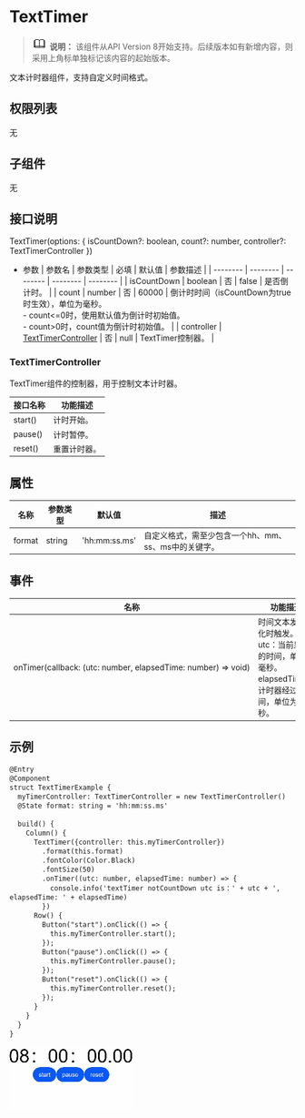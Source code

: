 # TextTimer

> ![icon-note.gif](public_sys-resources/icon-note.gif) **说明：**
> 该组件从API Version 8开始支持。后续版本如有新增内容，则采用上角标单独标记该内容的起始版本。


文本计时器组件，支持自定义时间格式。


## 权限列表

无


## 子组件

无


## 接口说明

TextTimer(options: { isCountDown?: boolean, count?: number, controller?: TextTimerController })

- 参数
  | 参数名 | 参数类型 | 必填 | 默认值 | 参数描述 | 
  | -------- | -------- | -------- | -------- | -------- |
  | isCountDown | boolean | 否 | false | 是否倒计时。 | 
  | count | number | 否 | 60000 | 倒计时时间（isCountDown为true时生效），单位为毫秒。<br/>-&nbsp;count&lt;=0时，使用默认值为倒计时初始值。<br/>-&nbsp;count&gt;0时，count值为倒计时初始值。 | 
  | controller | [TextTimerController](#texttimercontroller) | 否 | null | TextTimer控制器。 | 


### TextTimerController

TextTimer组件的控制器，用于控制文本计时器。

| 接口名称 | 功能描述 | 
| -------- | -------- |
| start() | 计时开始。 | 
| pause() | 计时暂停。 | 
| reset() | 重置计时器。 | 


## 属性

| 名称 | 参数类型 | 默认值 | 描述 | 
| -------- | -------- | -------- | -------- |
| format | string | 'hh:mm:ss.ms' | 自定义格式，需至少包含一个hh、mm、ss、ms中的关键字。 | 


## 事件

| 名称 | 功能描述 | 
| -------- | -------- |
| onTimer(callback:&nbsp;(utc:&nbsp;number,&nbsp;elapsedTime:&nbsp;number)&nbsp;=&gt;&nbsp;void) | 时间文本发生变化时触发。<br/>utc：当前显示的时间，单位为毫秒。<br/>elapsedTime：计时器经过的时间，单位为毫秒。 | 


## 示例

```
@Entry
@Component
struct TextTimerExample {
  myTimerController: TextTimerController = new TextTimerController()
  @State format: string = 'hh:mm:ss.ms'

  build() {
    Column() {
      TextTimer({controller: this.myTimerController})
        .format(this.format)
        .fontColor(Color.Black)
        .fontSize(50)
        .onTimer((utc: number, elapsedTime: number) => {
          console.info('textTimer notCountDown utc is：' + utc + ', elapsedTime: ' + elapsedTime)
        })
      Row() {
        Button("start").onClick(() => {
          this.myTimerController.start();
        });
        Button("pause").onClick(() => {
          this.myTimerController.pause();
        });
        Button("reset").onClick(() => {
          this.myTimerController.reset();
        });
      }
    }
  }
}
```


![zh-cn_image_0000001251007721](figures/zh-cn_image_0000001251007721.gif)
